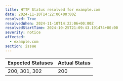```yaml
---
title: HTTP Status resolved for example.com
date: 2024-11-10T14:22:06+00:00Z
resolved: True
resolvedWhen: 2024-11-10T14:22:06+00:00Z
resolvedStartTime: 2024-10-25T21:09:43.191474+00:00
severity: notice
affected:
  - example.com
section: issue
---
```


| Expected Statuses | Actual Status  |
|-------------------|----------------|
| 200, 301, 302 | 200 |
